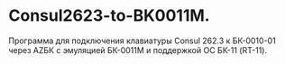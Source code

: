 # Consul2623-to-BK0011M.
Программа для подключения клавиатуры Consul 262.3 к БК-0010-01 через AZБК с эмуляцией БК-0011М и поддержкой ОС БК-11 (RT-11).
